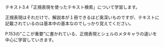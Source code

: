 テキスト3.4「正規表現を使ったテキスト検索」について学習します。

正規表現はそれだけで、解説本が１冊できるほど奥深いものですが、テキストに記載されているのは基本中の基本なのでしっかり覚えてください。

P.153の"ここが重要"に書かれている、正規表現とシェルのメタキャラの違いを中心に学習していきます。
